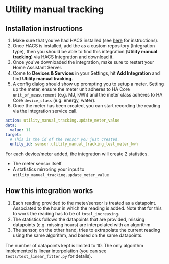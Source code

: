 # Utility manual tracking 

## Installation instructions
1. Make sure that you've had HACS installed (see [here](https://hacs.xyz/docs/user) for instructions).
2. Once HACS is installed, add the [](https://github.com/Tmbao/utility-manual-tracking.git) as a custom repository (Integration type), then you should be able to find this integration (**Utility manual tracking**) via HACS Integration and download it.
3. Once you've downloaded the integration, make sure to restart your Home Assistant Server. 
4. Come to **Devices & Services** in your Settings, hit **Add Integration** and find **Utility manual tracking**.
5. A config dialog should show up prompting you to setup a meter. Setting up the meter, ensure the meter unit adheres to HA Core `unit_of_measurement` (e.g. MJ, kWh) and the meter class adheres to HA Core `device_class` (e.g. energy, water).
6. Once the meter has been created, you can start recording the reading via the integration service call.
```yaml
action: utility_manual_tracking.update_meter_value
data:
  value: 11
target:
  # This is the id of the sensor you just created.
  entity_id: sensor.utility_manual_tracking_test_meter_kwh
```

For each device/meter added, the integration will create 2 statistics.
 - The meter sensor itself.
 - A statistics mirroring your input to `utility_manual_tracking.update_meter_value`

## How this integration works
1. Each reading provided to the meter/sensor is treated as a datapoint. Associated to the hour in which the reading is added. Note that for this to work the reading has to be of `total_increasing`.
2. The statistics follows the datapoints that are provided, missing datapoints (e.g. missing hours) are interpolated with an algorithm
3. The sensor, on the other hand, tries to extrapolate the current reading using the same algorithm, and based on the same datapoints.

The number of datapoints kept is limited to 10.
The only algorithm implemented is linear interpolation (you can see `tests/test_linear_fitter.py` for details). 